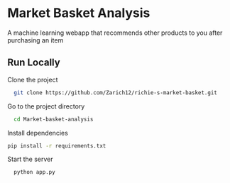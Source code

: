 # Market Basket Analysis

A machine learning webapp that recommends other products to you after purchasing an item


## Run Locally

Clone the project

```bash
  git clone https://github.com/Zarich12/richie-s-market-basket.git
```

Go to the project directory

```bash
  cd Market-basket-analysis
```

Install dependencies

```bash
pip install -r requirements.txt
```

Start the server

```bash
  python app.py
```





